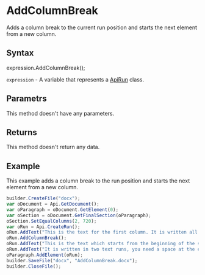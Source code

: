 # AddColumnBreak

Adds a column break to the current run position and starts the next element from a new column.

## Syntax

expression.AddColumnBreak();

`expression` - A variable that represents a [ApiRun](../ApiRun.md) class.

## Parametrs

This method doesn't have any parameters.

## Returns

This method doesn't return any data.

## Example

This example adds a column break to the run position and starts the next element from a new column.

```javascript
builder.CreateFile("docx");
var oDocument = Api.GetDocument();
var oParagraph = oDocument.GetElement(0);
var oSection = oDocument.GetFinalSection(oParagraph);
oSection.SetEqualColumns(2, 720);
var oRun = Api.CreateRun();
oRun.AddText("This is the text for the first column. It is written all in one text run. Nothing special.");
oRun.AddColumnBreak();
oRun.AddText("This is the text which starts from the beginning of the second column. ");
oRun.AddText("It is written in two text runs, you need a space at the end of the first run sentence to separate them.");
oParagraph.AddElement(oRun);
builder.SaveFile("docx", "AddColumnBreak.docx");
builder.CloseFile();
```